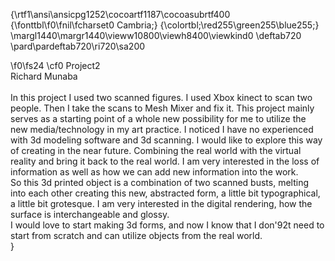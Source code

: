 {\rtf1\ansi\ansicpg1252\cocoartf1187\cocoasubrtf400
{\fonttbl\f0\fnil\fcharset0 Cambria;}
{\colortbl;\red255\green255\blue255;}
\margl1440\margr1440\vieww10800\viewh8400\viewkind0
\deftab720
\pard\pardeftab720\ri720\sa200

\f0\fs24 \cf0 Project2\
Richard Munaba\
\
In this project I used two scanned figures. I used Xbox kinect to scan two people. Then I take the scans to Mesh Mixer and fix it. This project mainly serves as a starting point of a whole new possibility for me to utilize the new media/technology in my art practice. I noticed I have no experienced with 3d modeling software and 3d scanning. I would like to explore this way of creating in the near future. Combining the real world with the virtual reality and bring it back to the real world. I am very interested in the loss of information as well as how we can add new information into the work.\
So this 3d printed object is a combination of two scanned busts, melting into each other creating this new, abstracted form, a little bit typographical, a little bit grotesque. I am very interested in the digital rendering, how the surface is interchangeable and glossy.\
I would love to start making 3d forms, and now I know that I don\'92t need to start from scratch and can utilize objects from the real world.\
}